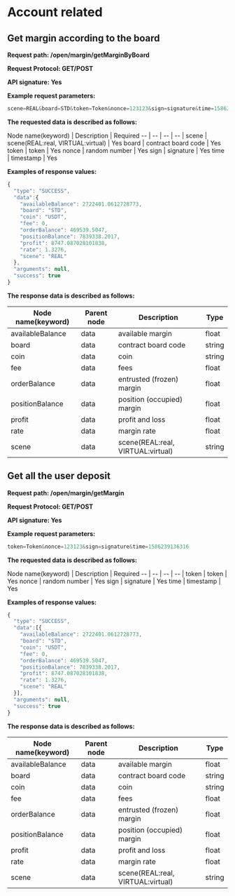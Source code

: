 # Account related

## Get margin according to the board

**Request path: /open/margin/getMarginByBoard**

**Request Protocol: GET/POST**

**API signature: Yes**

**Example request parameters:**

```js
scene=REAL&board=STD&token=Token&nonce=123123&sign=signature&time=1586239136316
```

**The requested data is described as follows:**

Node name(keyword) | Description | Required
-- | -- | -- | -- |
scene | scene(REAL:real, VIRTUAL:virtual) | Yes
board | contract board code | Yes
token | token | Yes
nonce | random number | Yes
sign | signature | Yes
time | timestamp | Yes

**Examples of response values:**

```js
{
  "type": "SUCCESS",
  "data":{
    "availableBalance": 2722401.0612728773,
    "board": "STD",
    "coin": "USDT",
    "fee": 0,
    "orderBalance": 469539.5047,
    "positionBalance": 7839338.2017,
    "profit": 8747.087028101838,
    "rate": 1.3276,
    "scene": "REAL"
  },
  "arguments": null,
  "success": true
}
```

**The response data is described as follows:**

Node name(keyword) | Parent node | Description | Type
-- | -- | -- | -- |
availableBalance | data | available margin | float
board | data | contract board code | string
coin | data | coin | string
fee | data | fees | float
orderBalance | data | entrusted (frozen) margin | float
positionBalance | data | position (occupied) margin | float
profit | data | profit and loss | float
rate | data | margin rate | float
scene | data | scene(REAL:real, VIRTUAL:virtual) | string

## Get all the user deposit

**Request path: /open/margin/getMargin**

**Request Protocol: GET/POST**

**API signature: Yes**

**Example request parameters:**

```js
token=Token&nonce=123123&sign=signature&time=1586239136316
```

**The requested data is described as follows:**

Node name(keyword) | Description | Required
-- | -- | -- | -- |
token | token | Yes
nonce | random number | Yes
sign | signature | Yes
time | timestamp | Yes

**Examples of response values:**

```js
{
  "type": "SUCCESS",
  "data":[{
    "availableBalance": 2722401.0612728773,
    "board": "STD",
    "coin": "USDT",
    "fee": 0,
    "orderBalance": 469539.5047,
    "positionBalance": 7839338.2017,
    "profit": 8747.087028101838,
    "rate": 1.3276,
    "scene": "REAL"
  }],
  "arguments": null,
  "success": true
}
```

**The response data is described as follows:**

Node name(keyword) | Parent node | Description | Type
-- | -- | -- | -- |
availableBalance | data | available margin | float
board | data | contract board code | string
coin | data | coin | string
fee | data | fees | float
orderBalance | data | entrusted (frozen) margin | float
positionBalance | data | position (occupied) margin | float
profit | data | profit and loss | float
rate | data | margin rate | float
scene | data | scene(REAL:real, VIRTUAL:virtual) | string
